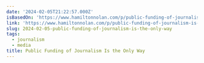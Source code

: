 ```yaml
---
date: '2024-02-05T21:22:57.000Z'
isBasedOn: 'https://www.hamiltonnolan.com/p/public-funding-of-journalism-is-the'
link: 'https://www.hamiltonnolan.com/p/public-funding-of-journalism-is-the'
slug: 2024-02-05-public-funding-of-journalism-is-the-only-way
tags:
  - journalism
  - media
title: Public Funding of Journalism Is the Only Way
---
```


